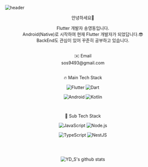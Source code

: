 ![header](https://capsule-render.vercel.app/api?height=350&text=YD_S's%20Profile&desc=즐기며%20개발하자&type=waving&color=gradient&descAlign=62&animation=fadeIn)


<div align=center>
 
 안녕하세요👋
 
 Flutter 개발자 송영동입니다.
 </br>
 Android(Native)로 시작하여 현재 Flutter 개발자가 되었답니다.😎
 </br>
 BackEnd도 관심이 있어 꾸준히 공부하고 있습니다.
 
 </br>
 ✉️ Email 
 </br>
 sos9493@gmail.com
 
 
 <div align=center>
 
 </br>
 
 🔥 Main Tech Stack 
 
  
 ![Flutter](https://img.shields.io/badge/Flutter-blue?logo=flutter&logoColor=white&style=for-the-badge)
 ![Dart](https://img.shields.io/badge/Dart-white?logo=dart&logoColor=blue&style=for-the-badge)
 
 ![Android](https://img.shields.io/badge/Android-green?logo=android&logoColor=white&style=for-the-badge)
 ![Kotlin](https://img.shields.io/badge/kotlin-purple?logo=kotlin&logoColor=white&style=for-the-badge)
 
  </br>

 🌈 Sub Tech Stack 

 ![JavaScript](https://img.shields.io/badge/JavaScript-yellow?logo=javascript&logoColor=white&style=for-the-badge)
 ![Node.js](https://img.shields.io/badge/Node.js-green?logo=node.js&logoColor=white&style=for-the-badge)
 
  ![TypeScript](https://img.shields.io/badge/TypeScript-blue?logo=typescript&logoColor=white&style=for-the-badge)
 ![NestJS](https://img.shields.io/badge/NestJS-red?logo=nestjs&logoColor=white&style=for-the-badge)
 
 </div>
 

 
 </div>

 <div align=center> 
 </br>
 </br>
 
 ![YD_S's github stats](https://github-readme-stats.vercel.app/api?username=song011794&show_icons=true)

</div>

<!--

 <div align=center> 
 
 [![Top Langs](https://github-readme-stats.vercel.app/api/top-langs/?username=song011794&layout=compact)](https://github.com/metleeha) 
 
 </div>
-->

 

<!--
### Hi there 👋
**song011794/song011794** is a ✨ _special_ ✨ repository because its `README.md` (this file) appears on your GitHub profile.

Here are some ideas to get you started:

- 🔭 I’m currently working on ...
- 🌱 I’m currently learning ...
- 👯 I’m looking to collaborate on ...
- 🤔 I’m looking for help with ...
- 💬 Ask me about ...
- 📫 How to reach me: ...
- 😄 Pronouns: ...
- ⚡ Fun fact: ...
-->
